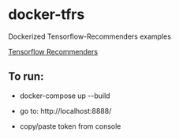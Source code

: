# docker-tfrs
Dockerized Tensorflow-Recommenders examples

[Tensorflow Recommenders](https://www.tensorflow.org/recommenders)

## To run:

- docker-compose up --build

- go to: http://localhost:8888/

- copy/paste token from console
